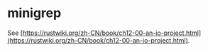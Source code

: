 # minigrep

See [https://rustwiki.org/zh-CN/book/ch12-00-an-io-project.html](https://rustwiki.org/zh-CN/book/ch12-00-an-io-project.html).